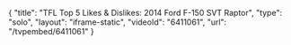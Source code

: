 {
    "title": "TFL Top 5 Likes & Dislikes: 2014 Ford F-150 SVT Raptor",
    "type": "solo",
    "layout": "iframe-static",
    "videoId": "6411061",
    "url": "\/tvpembed\/6411061"
}